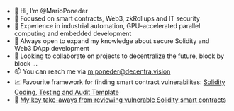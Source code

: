 - 👋 Hi, I’m @MarioPoneder
- 👀 Focused on smart contracts, Web3, zkRollups and IT security
- 🏢 Experience in industrial automation, GPU-accelerated parallel computing and embedded development
- 🌱 Always open to expand my knowledge about secure Solidity and Web3 DApp development
- 💞️ Looking to collaborate on projects to decentralize the future, block by block ...
- 📫 You can reach me via m.poneder@decentra.vision
- 📈 Favourite framework for finding smart contract vulnerabilites: [Solidity Coding, Testing and Audit Template](https://github.com/MarioPoneder/solidity-audit-template)
- 🔑 [My key take-aways from reviewing vulnerable Solidity smart contracts](https://github.com/MarioPoneder/smart-contract-security-take-aways/blob/master/README.md)

<!---
MarioPoneder/MarioPoneder is a ✨ special ✨ repository because its `README.md` (this file) appears on your GitHub profile.
You can click the Preview link to take a look at your changes.
--->
